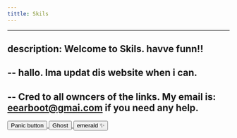 ```yaml
---
tittle: Skils
---
```

---
description: Welcome to Skils. havve funn!!
---

--
hallo. Ima updat dis website when i can.
--

--
Cred to all owncers of the links. My email is: eearboot@gmai.com if you need any help.
--

<a href="https://www.google.com/">
  <button type="button" class="btn btn-outline-primary">Panic button</button>
</a>
<a href="https://red.masplenedigitalworld.com">
  <button type="button" class="btn btn-outline-primary">Ghost</button>
</a>

<a href="https://eflb.is-cool.dev">
  <button type="button" class="btn btn-outline-primary">emerald ✨</button>
</a>

